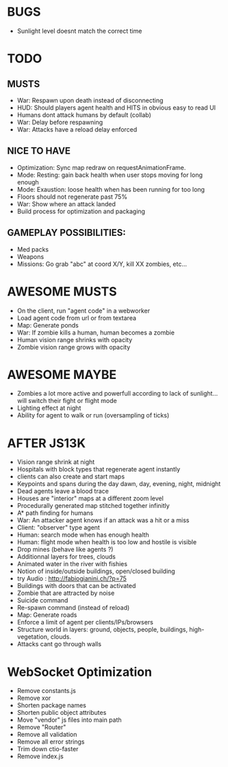
# BUGS

- Sunlight level doesnt match the correct time

# TODO

## MUSTS
- War: Respawn upon death instead of disconnecting
- HUD: Should players agent health and HITS in obvious easy to read UI
- Humans dont attack humans by default (collab)
- War: Delay before respawning
- War: Attacks have a reload delay enforced

## NICE TO HAVE
- Optimization: Sync map redraw on requestAnimationFrame.
- Mode: Resting: gain back health when user stops moving for long enough
- Mode: Exaustion: loose health when has been running for too long
- Floors should not regenerate past 75%
- War: Show where an attack landed
- Build process for optimization and packaging

## GAMEPLAY POSSIBILITIES:
- Med packs
- Weapons
- Missions: Go grab "abc" at coord X/Y, kill XX zombies, etc... 

# AWESOME MUSTS
- On the client, run "agent code" in a webworker
- Load agent code from url or from textarea
- Map: Generate ponds
- War: If zombie kills a human, human becomes a zombie
- Human vision range shrinks with opacity
- Zombie vision range grows with opacity

# AWESOME MAYBE

- Zombies a lot more active and powerfull according to lack of sunlight... will switch their fight or flight mode
- Lighting effect at night
- Ability for agent to walk or run (oversampling of ticks)

# AFTER JS13K
- Vision range shrink at night
- Hospitals with block types that regenerate agent instantly
- clients can also create and start maps
- Keypoints and spans during the day dawn, day, evening, night, midnight
- Dead agents leave a blood trace
- Houses are "interior" maps at a different zoom level
- Procedurally generated map stitched together infinitly
- A* path finding for humans
- War: An attacker agent knows if an attack was a hit or a miss
- Client: "observer" type agent
- Human: search mode when has enough health
- Human: flight mode when health is too low and hostile is visible
- Drop mines (behave like agents ?)
- Additionnal layers for trees, clouds
- Animated water in the river with fishies
- Notion of inside/outside buildings, open/closed building
- try Audio : http://fabiogianini.ch/?p=75
- Buildings with doors that can be activated
- Zombie that are attracted by noise
- Suicide command
- Re-spawn command (instead of reload)
- Map: Generate roads
- Enforce a limit of agent per clients/IPs/browsers
- Structure world in layers: ground, objects, people, buildings, high-vegetation, clouds.
- Attacks cant go through walls

# WebSocket Optimization
- Remove constants.js
- Remove xor
- Shorten package names
- Shorten public object attributes
- Move "vendor" js files into main path
- Remove "Router"
- Remove all validation
- Remove all error strings
- Trim down ctio-faster
- Remove index.js